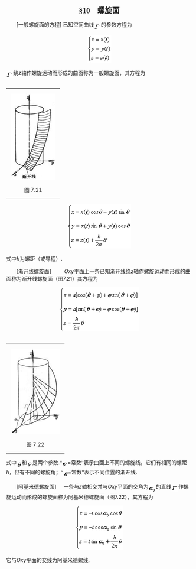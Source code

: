 <div class=Section1>
<p class=1 align=center style='text-align:center'><b><span lang=ZH-CN
style='font-size:15.0pt;font-family:宋体_GB2312'>§</span></b><b><span lang=EN-US
style='font-size:15.0pt;font-family:宋体_GB2312'>10&nbsp;&nbsp;&nbsp; </span></b><b><span
lang=ZH-CN style='font-size:15.0pt;font-family:宋体_GB2312'>螺旋面</span></b></p>
<p class=1><span lang=EN-US>&nbsp;&nbsp;&nbsp;&nbsp;&nbsp;&nbsp; [</span><span
lang=ZH-CN style='font-family:宋体_GB2312'>一般螺旋面的方程</span><span lang=EN-US>] </span><span
lang=ZH-CN style='font-family:宋体_GB2312'>已知空间曲线</span><sub><span lang=EN-US><img
width=19 height=16 src="res/17e9d95da129bdd93c34fb6cc6aaaa52_5588_files/image002.gif"
u1:shapes="_x0000_i1025" align=absmiddle></span></sub><span lang=ZH-CN
style='font-family:宋体_GB2312'>的参数方程为</span></p>
<p class=1 align=center style='text-align:center'><sub><span lang=EN-US
style='font-size:10.5pt'><img width=65 height=75
src="res/17e9d95da129bdd93c34fb6cc6aaaa52_5588_files/image004.gif" u1:shapes="_x0000_i1026"></span></sub></p>
<p class=1><sub><span lang=EN-US><img width=19 height=16
src="res/17e9d95da129bdd93c34fb6cc6aaaa52_5588_files/image005.gif" u1:shapes="_x0000_i1027"
align=absmiddle></span></sub><span lang=ZH-CN style='font-family:宋体_GB2312'>绕</span><i><span
lang=EN-US>z</span></i><span lang=ZH-CN style='font-family:宋体_GB2312'>轴作螺旋运动而形成的曲面称为一般螺旋面，其方程为</span></p>
<div>
<table cellspacing=0 cellpadding=0 hspace=0 vspace=0 align=left>
 <tr>
  <td valign=top align=left style='padding-top:0mm;padding-right:9.05pt;
  padding-bottom:0mm;padding-left:9.05pt'>
  <div>
  <p class=1 align=center style='text-align:center'><span lang=EN-US><img
  width=122 height=233 src="res/17e9d95da129bdd93c34fb6cc6aaaa52_5588_files/image007.jpg"
  u1:shapes="_x0000_i1029"></span></p>
  <p class=1 align=center style='text-align:center'><span lang=ZH-CN
  style='font-family:宋体_GB2312'>图</span><span lang=EN-US> 7.21</span></p>
  </div>
  </td>
 </tr>
</table>
</div>
<p class=1 align=center style='text-align:center'><sub><span lang=EN-US
style='font-size:10.5pt'><img width=172 height=120
src="res/17e9d95da129bdd93c34fb6cc6aaaa52_5588_files/image009.gif" u1:shapes="_x0000_i1028"></span></sub></p>
<p class=1><span lang=ZH-CN style='font-family:宋体_GB2312'>式中</span><i><span
lang=EN-US>h</span></i><span lang=ZH-CN style='font-family:宋体_GB2312'>为螺距（或导程）</span><span
lang=EN-US>.</span></p>
<p class=1><span lang=EN-US>&nbsp;&nbsp;&nbsp;&nbsp;&nbsp;&nbsp; [</span><span
lang=ZH-CN style='font-family:宋体_GB2312'>渐开线螺旋面</span><span lang=EN-US>]&nbsp;&nbsp;&nbsp;&nbsp;&nbsp;&nbsp;&nbsp;&nbsp; <i>Oxy</i></span><span
lang=ZH-CN style='font-family:宋体_GB2312'>平面上一条已知渐开线绕</span><i><span lang=EN-US>z</span></i><span
lang=ZH-CN style='font-family:宋体_GB2312'>轴作螺旋运动而形成的曲面称为渐开线螺旋面（图</span><span
lang=EN-US>7.21</span><span lang=ZH-CN style='font-family:宋体_GB2312'>）其方程为</span></p>
<p class=1 align=center style='text-align:center'><sub><span lang=EN-US
style='font-size:10.5pt'><img width=215 height=120
src="res/17e9d95da129bdd93c34fb6cc6aaaa52_5588_files/image011.gif" u1:shapes="_x0000_i1039"></span></sub></p>
<div>
<table cellspacing=0 cellpadding=0 hspace=0 vspace=0 align=left>
 <tr>
  <td valign=top align=left style='padding-top:0mm;padding-right:9.05pt;
  padding-bottom:0mm;padding-left:9.05pt'>
  <div>
  <p class=1 align=center style='text-align:center'><span lang=EN-US><img
  width=134 height=232 src="res/17e9d95da129bdd93c34fb6cc6aaaa52_5588_files/image013.jpg"
  u1:shapes="_x0000_i1040"></span></p>
  <p class=1 align=center style='text-align:center'><span lang=ZH-CN
  style='font-family:宋体_GB2312'>图</span><span lang=EN-US> 7.22</span></p>
  </div>
  </td>
 </tr>
</table>
</div>
<p class=1><span lang=ZH-CN style='font-family:宋体_GB2312'>式中</span><sub><span
lang=EN-US style='font-size:10.5pt'><img width=14 height=19
src="res/17e9d95da129bdd93c34fb6cc6aaaa52_5588_files/image015.gif" u1:shapes="_x0000_i1041"
align=absmiddle></span></sub><span lang=ZH-CN style='font-family:宋体_GB2312'>和</span><sub><span
lang=EN-US style='font-size:10.5pt'><img width=15 height=17
src="res/17e9d95da129bdd93c34fb6cc6aaaa52_5588_files/image017.gif" u1:shapes="_x0000_i1042"
align=absmiddle></span></sub><span lang=ZH-CN style='font-family:宋体_GB2312'>是两个参数</span><span
lang=EN-US>.</span><span lang=ZH-CN style='font-family:宋体_GB2312'>“</span><sub><span
lang=EN-US style='font-size:10.5pt'><img width=15 height=17
src="res/17e9d95da129bdd93c34fb6cc6aaaa52_5588_files/image018.gif" u1:shapes="_x0000_i1043"
align=absmiddle></span></sub><span lang=EN-US>=</span><span lang=ZH-CN
style='font-family:宋体_GB2312'>常数”表示曲面上不同的螺旋线，它们有相同的螺距</span><i><span
lang=EN-US>h</span></i><span lang=ZH-CN style='font-family:宋体_GB2312'>，但有不同的螺旋角；“</span><sub><span
lang=EN-US style='font-size:10.5pt'><img width=13 height=19
src="res/17e9d95da129bdd93c34fb6cc6aaaa52_5588_files/image019.gif" u1:shapes="_x0000_i1044"
align=absmiddle></span></sub><span lang=EN-US>=</span><span lang=ZH-CN
style='font-family:宋体_GB2312'>常数”表示不同位置的渐开线</span><span lang=EN-US>.</span></p>
<p class=1><span lang=EN-US>&nbsp;&nbsp;&nbsp;&nbsp;&nbsp;&nbsp; [</span><span
lang=ZH-CN style='font-family:宋体_GB2312'>阿基米德螺旋面</span><span lang=EN-US>]&nbsp;&nbsp;&nbsp;&nbsp; </span><span
lang=ZH-CN style='font-family:宋体_GB2312'>一条与</span><i><span lang=EN-US>z</span></i><span
lang=ZH-CN style='font-family:宋体_GB2312'>轴相交并与</span><i><span lang=EN-US>Oxy</span></i><span
lang=ZH-CN style='font-family:宋体_GB2312'>平面的交角为</span><sub><span lang=EN-US
style='font-size:10.5pt'><img width=20 height=24
src="res/17e9d95da129bdd93c34fb6cc6aaaa52_5588_files/image021.gif" u1:shapes="_x0000_i1045"
align=absmiddle></span></sub><span lang=ZH-CN style='font-family:宋体_GB2312'>的直线</span><sub><span
lang=EN-US style='font-size:10.5pt'><img width=19 height=16
src="res/17e9d95da129bdd93c34fb6cc6aaaa52_5588_files/image022.gif" u1:shapes="_x0000_i1046"
align=absmiddle></span></sub><span lang=ZH-CN style='font-family:宋体_GB2312'>作螺旋运动而形成的螺旋面称为阿基米德螺旋面（图</span><span
lang=EN-US>7.22</span><span lang=ZH-CN style='font-family:宋体_GB2312'>），其方程为</span></p>
<p class=1 align=center style='text-align:center'><sub><span lang=EN-US
style='font-size:10.5pt'><img width=129 height=120
src="res/17e9d95da129bdd93c34fb6cc6aaaa52_5588_files/image024.gif" u1:shapes="_x0000_i1047"></span></sub></p>
<p class=1><span lang=ZH-CN style='font-family:宋体_GB2312'>它与</span><i><span
lang=EN-US>Oxy</span></i><span lang=ZH-CN style='font-family:宋体_GB2312'>平面的交线为阿基米德螺线</span><span
lang=EN-US>.</span></p>
</div>